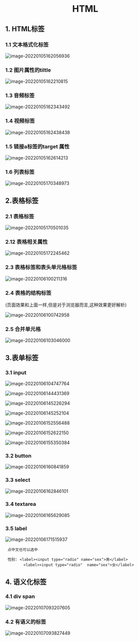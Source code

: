 <h1 align = "center">HTML</h1>





## 1. HTML标签

### 1.1	文本格式化标签

![image-20220105162056936](../../../图片/image-20220105162056936.png)

### 1.2  图片属性的tiltle

![image-20220105162210815](../../../图片/image-20220105162210815.png)

### 1.3  音频标签

![image-20220105162343492](../../../图片/image-20220105162343492.png)

### 1.4  视频标签

![image-20220105162438438](../../../图片/image-20220105162438438.png)

### 1.5  链接a标签的target 属性

![image-20220105162614213](../../../图片/image-20220105162614213.png)

### 1.6  列表标签

![image-20220105170348973](../../../图片/image-20220105170348973.png)



## 2.表格标签

### 2.1 表格标签

![image-20220105170501035](../../../图片/image-20220105170501035.png)

### 2.12 表格相关属性

![image-20220105172245462](../../../图片/image-20220105172245462.png)

### 2.3 表格标签和表头单元格标签

![image-20220106100211316](../../../图片/image-20220106100211316.png)

### 2.4 表格的结构标签 

(页面效果和上面一样,但是对于浏览器而言,这种效果更好解析)

![image-20220106100742958](../../../图片/image-20220106100742958.png)

### 2.5   合并单元格

![image-20220106103046000](../../../图片/image-20220106103046000.png)

## 3.表单标签

### 3.1  	input

![image-20220106104747764](../../../图片/image-20220106104747764.png)

![image-20220106144431369](../../../图片/image-20220106144431369.png)

![image-20220106145226294](../../../图片/image-20220106145226294.png)

![image-20220106145252104](../../../图片/image-20220106145252104.png)

![image-20220106152556488](../../../图片/image-20220106152556488.png)

![image-20220106152622150](../../../图片/image-20220106152622150.png)

![image-20220106155350384](../../../图片/image-20220106155350384.png)

### 3.2   button

![image-20220106160841859](../../../图片/image-20220106160841859.png)

### 3.3  select

![image-20220106162846101](../../../图片/image-20220106162846101.png)

### 3.4 textarea

![image-20220106165629085](../../../图片/image-20220106165629085.png)

### 3.5  label

![image-20220106171515937](../../../图片/image-20220106171515937.png)

```
 点中文也可以选中
 
 性别: <label><input type="radio" name="sex">男</label>
        <label><input type="radio"  name="sex">女</label>
```

## 4. 语义化标签

### 4.1  div  span

![image-20220107093207605](../../../图片/image-20220107093207605.png)

### 4.2  有语义的标签

![image-20220107093827449](../../../图片/image-20220107093827449.png)